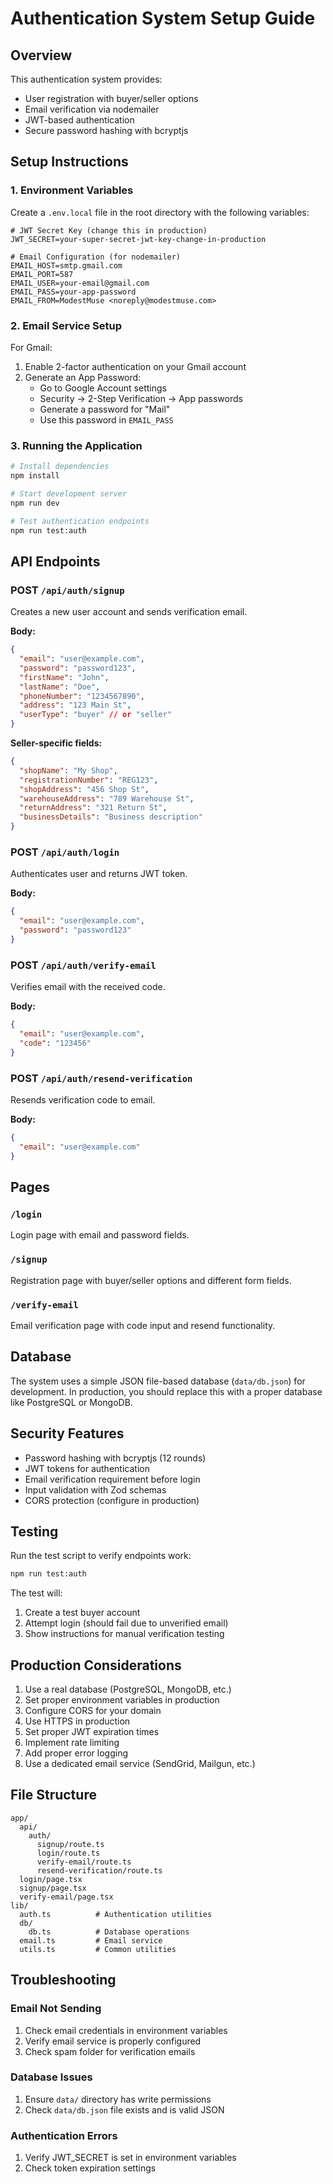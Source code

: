 # Authentication System Setup Guide

## Overview
This authentication system provides:
- User registration with buyer/seller options
- Email verification via nodemailer
- JWT-based authentication
- Secure password hashing with bcryptjs

## Setup Instructions

### 1. Environment Variables
Create a `.env.local` file in the root directory with the following variables:

```env
# JWT Secret Key (change this in production)
JWT_SECRET=your-super-secret-jwt-key-change-in-production

# Email Configuration (for nodemailer)
EMAIL_HOST=smtp.gmail.com
EMAIL_PORT=587
EMAIL_USER=your-email@gmail.com
EMAIL_PASS=your-app-password
EMAIL_FROM=ModestMuse <noreply@modestmuse.com>
```

### 2. Email Service Setup
For Gmail:
1. Enable 2-factor authentication on your Gmail account
2. Generate an App Password:
   - Go to Google Account settings
   - Security → 2-Step Verification → App passwords
   - Generate a password for "Mail"
   - Use this password in `EMAIL_PASS`

### 3. Running the Application
```bash
# Install dependencies
npm install

# Start development server
npm run dev

# Test authentication endpoints
npm run test:auth
```

## API Endpoints

### POST `/api/auth/signup`
Creates a new user account and sends verification email.

**Body:**
```json
{
  "email": "user@example.com",
  "password": "password123",
  "firstName": "John",
  "lastName": "Doe",
  "phoneNumber": "1234567890",
  "address": "123 Main St",
  "userType": "buyer" // or "seller"
}
```

**Seller-specific fields:**
```json
{
  "shopName": "My Shop",
  "registrationNumber": "REG123",
  "shopAddress": "456 Shop St",
  "warehouseAddress": "789 Warehouse St",
  "returnAddress": "321 Return St",
  "businessDetails": "Business description"
}
```

### POST `/api/auth/login`
Authenticates user and returns JWT token.

**Body:**
```json
{
  "email": "user@example.com",
  "password": "password123"
}
```

### POST `/api/auth/verify-email`
Verifies email with the received code.

**Body:**
```json
{
  "email": "user@example.com",
  "code": "123456"
}
```

### POST `/api/auth/resend-verification`
Resends verification code to email.

**Body:**
```json
{
  "email": "user@example.com"
}
```

## Pages

### `/login`
Login page with email and password fields.

### `/signup`
Registration page with buyer/seller options and different form fields.

### `/verify-email`
Email verification page with code input and resend functionality.

## Database
The system uses a simple JSON file-based database (`data/db.json`) for development. In production, you should replace this with a proper database like PostgreSQL or MongoDB.

## Security Features
- Password hashing with bcryptjs (12 rounds)
- JWT tokens for authentication
- Email verification requirement before login
- Input validation with Zod schemas
- CORS protection (configure in production)

## Testing
Run the test script to verify endpoints work:
```bash
npm run test:auth
```

The test will:
1. Create a test buyer account
2. Attempt login (should fail due to unverified email)
3. Show instructions for manual verification testing

## Production Considerations
1. Use a real database (PostgreSQL, MongoDB, etc.)
2. Set proper environment variables in production
3. Configure CORS for your domain
4. Use HTTPS in production
5. Set proper JWT expiration times
6. Implement rate limiting
7. Add proper error logging
8. Use a dedicated email service (SendGrid, Mailgun, etc.)

## File Structure
```
app/
  api/
    auth/
      signup/route.ts
      login/route.ts
      verify-email/route.ts
      resend-verification/route.ts
  login/page.tsx
  signup/page.tsx
  verify-email/page.tsx
lib/
  auth.ts          # Authentication utilities
  db/
    db.ts          # Database operations
  email.ts         # Email service
  utils.ts         # Common utilities
```

## Troubleshooting

### Email Not Sending
1. Check email credentials in environment variables
2. Verify email service is properly configured
3. Check spam folder for verification emails

### Database Issues
1. Ensure `data/` directory has write permissions
2. Check `data/db.json` file exists and is valid JSON

### Authentication Errors
1. Verify JWT_SECRET is set in environment variables
2. Check token expiration settings
